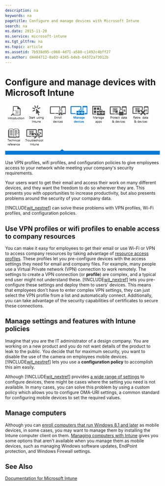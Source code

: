 ```yaml
---
description: na
keywords: na
pagetitle: Configure and manage devices with Microsoft Intune
search: na
ms.date: 2015-11-20
ms.service: microsoft-intune
ms.tgt_pltfrm: na
ms.topic: article
ms.assetid: 7b938d95-c068-4d71-a580-c1492c4bff27
ms.author: d4484712-0a03-4345-bdeb-64372a73012b
---
```

# Configure and manage devices with Microsoft Intune
![](../Image/Nav_Icons/WIT_Tile_W_Overview.png)![](../Image/Nav_Icons/WIT_Tile_W_GetStarted.png)![](../Image/Nav_Icons/WIT_Tile_W_EnrollDevices.png)![](../Image/Nav_Icons/WIT_Tile_W_ManageDevicesHighlight.png)![](../Image/Nav_Icons/WIT_Tile_W_ManageApps.png)![](../Image/Nav_Icons/WIT_Tile_W_ProtectResources.png)![](../Image/Nav_Icons/WIT_Tile_W_RetireData.png)![](../Image/Nav_Icons/WIT_Tile_W_TechnicalReference.png)![](../Image/Nav_Icons/WIT_Tile_W_Troubleshooting.png)
![](../Image/Nav_Icons/WIT_Banner_ManageDevices.png)

Use VPN profiles, wifi profiles, and configuration policies to give  employees access to your network while meeting your company's security requirements.

Your users want to get their email and access their work on many different devices, and they want the freedom to do so wherever they are. This presents you with opportunities to increase productivity, but also presents problems around the security of your company data.

[!INCLUDE[wit_nextref](../Token/wit_nextref_md.md)] can solve these problems with  VPN profiles, Wi-Fi profiles, and configuration policies.

## Use VPN profiles or wifi profiles to enable access to company resources
You can make it easy for employees to get their email or use Wi-Fi or VPN to access company resources by taking advantage of [resource access profiles](https://technet.microsoft.com/library/dn997277.aspx). These profiles let you pre-configure devices with the access settings they need for email and company files. For example, many people use a Virtual Private network (VPN) connection to work remotely. The settings to create a VPN connection (or **profile**) are complex, and a typical end user might not understand these. [!INCLUDE[wit_nextref](../Token/wit_nextref_md.md)] lets you pre-configure these settings  and  deploy them to users' devices. This means that employees don't have to enter complex VPN settings, they can just select the VPN profile from a list and  automatically connect. Additionally, you can take advantage of the security capabilities of certificates to secure these connections.

## Manage settings and features with Intune policies
Imagine that you are the IT administrator of a design company. You are working on a new product and you do not want details of the product to leak to the public. You decide that for maximum security, you want to disable the use of the camera on employees mobile devices. [!INCLUDE[wit_nextref](../Token/wit_nextref_md.md)] lets you use a **configuration policy** to accomplish this aim easily.

Although [!INCLUDE[wit_nextref](../Token/wit_nextref_md.md)] provides [a wide range of settings](https://technet.microsoft.com/library/dn646984.aspx) to configure devices, there might be cases where the setting you need is not available. In many cases, you can solve this problem by using a custom policy which allows you to configure OMA-URI settings, a common standard for configuring mobile devices to set the required values.

## Manage computers
Although you can [enroll computers that run Windows 8.1 and later](https://technet.microsoft.com/library/dn764959.aspx) as mobile devices, in some cases, you may want to manage them by installing the Intune computer client on them. [Managing computers with Intune](https://technet.microsoft.com/library/dn646959.aspx) gives you some options that aren't available when you manage them as mobile devices, such as managing Windows software updates, EndPoint protection, and Windows Firewall settings.

## See Also
[Documentation for Microsoft Intune](../Topic/Documentation_for_Microsoft_Intune.md)

